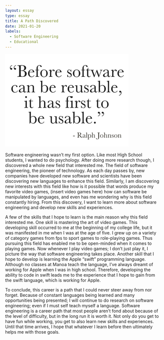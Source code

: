 ```yaml
---
layout: essay
type: essay
title: A Path Discovered
date: 2021-01-20
labels:
  - Software Engineering
  - Educational
---
```

<img class="ui large top floated rounded image" src="../images/RalphJohnsonQuote.png">

Software engineering wasn’t my first option. Like most High School students, I wanted to do psychology. After doing more research though, I discovered a whole new field that interested me. The field of software engineering, the pioneer of technology. As each day passes by, new companies have developed new software and scientists have been discovering new languages to enhance this field. Similarly, I am discovering new interests with this field like how is it possible that words produce my favorite video games, (insert video games here) how can software be manipulated by languages, and even has me wondering why is this field constantly hiring. From this discovery, I want to learn more about software engineering and develop new skills and experiences.

A few of the skills that I hope to learn is the main reason why this field interested me. One skill is mastering the art of video games. This developing skill occurred to me at the beginning of my college life, but it was manifested in me when I was at the age of five. I grew up on a variety of category games from fps to sport games to role-playing games. Thus pursuing this field has enabled me to be open-minded when it comes to playing games. Now whenever I play video games; I don’t just play it, I picture the way that software engineering takes place. Another skill that I hope to develop is learning the Apple “swift” programming language. Although no classes at Manoa teach the language, I’ve always dreamt of working for Apple when I was in high school. Therefore, developing the ability to code in swift leads me to the experience that I hope to gain from the swift language, which is working for Apple. 

To conclude, this career is a path that I could never steer away from nor forget. Because of constant languages being learned and many opportunities being presented; I will continue to do research on software engineering; even if I must self teach myself a language. Software engineering is a career path that most people aren’t fond about because of the level of difficulty, but in the long run it is worth it. Not only do you get to have fun while working, you get to also learn new skills and experiences. Until that time arrives, I hope that whatever I learn before then ultimately helps me with those goals.
